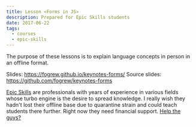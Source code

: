 ```yaml
---
title: Lesson «Forms in JS»
description: Prepared for Epic Skills students
date: 2017-06-22
tags:
  - courses
  - epic-skills
---
```


The purpose of these lessons is to explain language concepts in person in an offline format.

Slides: https://fogrew.github.io/keynotes-forms/
Source slides: https://github.com/fogrew/keynotes-forms

[Epic Skills](https://epixx.ru/) are professionals with years of experience in various fields whose turbo engine is the desire to spread knowledge. I really wish they hadn't lost their offline base due to quarantine strain and could teach students there further. Right now they need financial support. [Help the guys?](https://donate.epixx.ru/)
